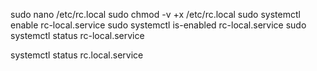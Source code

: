 sudo nano /etc/rc.local
sudo chmod -v +x /etc/rc.local
sudo systemctl enable rc-local.service
sudo systemctl is-enabled rc-local.service
sudo systemctl status rc-local.service

systemctl status rc.local.service